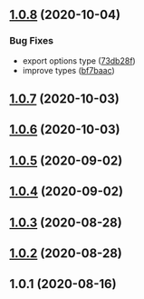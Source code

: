## [1.0.8](https://github.com/bconnorwhite/read-file-safe/compare/v1.0.7...v1.0.8) (2020-10-04)


### Bug Fixes

* export options type ([73db28f](https://github.com/bconnorwhite/read-file-safe/commit/73db28ff230f329b4e4fece81171f9bdaf881602))
* improve types ([bf7baac](https://github.com/bconnorwhite/read-file-safe/commit/bf7baac89a05fb949b50f4f2819a76d6889ebb6f))



## [1.0.7](https://github.com/bconnorwhite/read-file-safe/compare/v1.0.6...v1.0.7) (2020-10-03)



## [1.0.6](https://github.com/bconnorwhite/read-file-safe/compare/v1.0.5...v1.0.6) (2020-10-03)



## [1.0.5](https://github.com/bconnorwhite/read-file-safe/compare/v1.0.4...v1.0.5) (2020-09-02)



## [1.0.4](https://github.com/bconnorwhite/read-file-safe/compare/v1.0.3...v1.0.4) (2020-09-02)



## [1.0.3](https://github.com/bconnorwhite/read-file-safe/compare/v1.0.2...v1.0.3) (2020-08-28)



## [1.0.2](https://github.com/bconnorwhite/read-file-safe/compare/v1.0.1...v1.0.2) (2020-08-28)



## 1.0.1 (2020-08-16)



